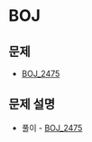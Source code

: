 # BOJ

## 문제

- [BOJ_2475](https://www.acmicpc.net/problem/2475)

## 문제 설명

- 풀이 - [BOJ_2475](https://github.com/Meantint/Baekjoon/tree/master/Bronze%20V/BOJ_2475)
